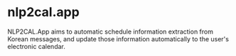 # nlp2cal.app
NLP2CAL.App aims to automatic schedule information extraction from Korean messages, and update those information automatically to the user's electronic calendar.
